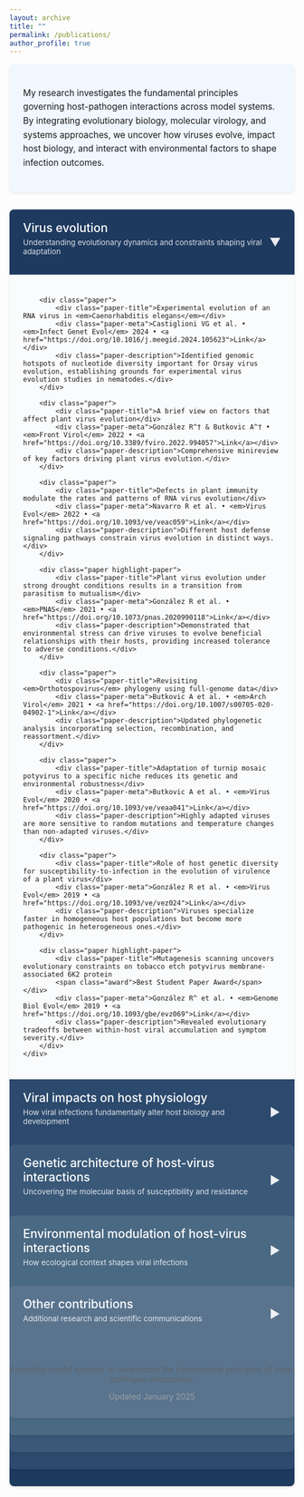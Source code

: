 ```yaml
---
layout: archive
title: ""
permalink: /publications/
author_profile: true
---
```


<style>
.research-area {
    margin-bottom: 30px;
    border-radius: 8px;
    overflow: hidden;
    box-shadow: 0 2px 4px rgba(0,0,0,0.1);
}
.area-header {
    padding: 20px 24px;
    cursor: pointer;
    display: flex;
    justify-content: space-between;
    align-items: center;
    transition: background-color 0.2s;
}
.area-header:hover {
    filter: brightness(0.95);
}
.area-header h2 {
    margin: 0;
    color: white;
    font-weight: 500;
    font-size: 1.5em;
}
.area-subtitle {
    color: rgba(255,255,255,0.85);
    font-style: normal;
    margin-top: 5px;
    font-size: 0.95em;
}
.collapse-icon {
    font-size: 20px;
    color: rgba(255,255,255,0.9);
    transition: transform 0.3s;
}
.collapsed .collapse-icon {
    transform: rotate(-90deg);
}
.area-content {
    padding: 24px;
    max-height: 10000px;
    transition: max-height 0.3s ease-out, padding 0.3s ease-out;
    background-color: #fafbfc;
}
.collapsed .area-content {
    max-height: 0;
    padding: 0 24px;
    overflow: hidden;
}
.paper {
    margin-bottom: 16px;
    padding: 16px;
    border-radius: 6px;
    background-color: white;
    box-shadow: 0 1px 3px rgba(0,0,0,0.05);
    transition: box-shadow 0.2s;
}
.paper:hover {
    box-shadow: 0 2px 6px rgba(0,0,0,0.08);
}
.paper-title {
    font-size: 1.05em;
    font-weight: 600;
    margin-bottom: 6px;
    line-height: 1.4;
    color: #1a1a1a;
}
.paper-meta {
    font-size: 0.85em;
    color: #5f6368;
    margin-bottom: 8px;
}
.paper-meta a {
    color: #2962ff;
    text-decoration: none;
}
.paper-meta a:hover {
    text-decoration: underline;
}
.paper-description {
    font-size: 0.92em;
    line-height: 1.5;
    color: #3c4043;
}
.award {
    display: inline-block;
    background-color: #e8f0fe;
    color: #1967d2;
    padding: 3px 10px;
    border-radius: 12px;
    font-size: 0.75em;
    margin-left: 10px;
    font-weight: 500;
}
.highlight-paper {
    border-left: 3px solid;
    background-color: #f8f9fa;
}

/* Sophisticated blue palette */
.area-evolution { background-color: #1e3a5f; }
.area-evolution .highlight-paper { border-left-color: #1e3a5f; }

.area-physiology { background-color: #2c4a6d; }
.area-physiology .highlight-paper { border-left-color: #2c4a6d; }

.area-genetics { background-color: #3a5978; }
.area-genetics .highlight-paper { border-left-color: #3a5978; }

.area-environment { background-color: #4a6983; }
.area-environment .highlight-paper { border-left-color: #4a6983; }

.area-other { background-color: #5a748e; }
.area-other .highlight-paper { border-left-color: #5a748e; }
</style>

<script>
function toggleSection(sectionId) {
    const section = document.getElementById(sectionId);
    section.classList.toggle('collapsed');
}
</script>

<div style="background-color: #f0f7ff; padding: 24px; border-radius: 8px; margin-bottom: 30px; box-shadow: 0 2px 4px rgba(0,0,0,0.08);">
<p style="font-size: 1.1em; line-height: 1.6;">
My research investigates the fundamental principles governing host-pathogen interactions across model systems. By integrating evolutionary biology, molecular virology, and systems approaches, we uncover how viruses evolve, impact host biology, and interact with environmental factors to shape infection outcomes.
</p>
</div>



<!-- VIRUS EVOLUTION -->
<div id="evolution" class="research-area area-evolution">
    <div class="area-header" onclick="toggleSection('evolution')">
        <div>
            <h2>Virus evolution</h2>
            <p class="area-subtitle">Understanding evolutionary dynamics and constraints shaping viral adaptation</p>
        </div>
        <span class="collapse-icon">▼</span>
    </div>
    <div class="area-content">
        
        <div class="paper">
            <div class="paper-title">Experimental evolution of an RNA virus in <em>Caenorhabditis elegans</em></div>
            <div class="paper-meta">Castiglioni VG et al. • <em>Infect Genet Evol</em> 2024 • <a href="https://doi.org/10.1016/j.meegid.2024.105623">Link</a></div>
            <div class="paper-description">Identified genomic hotspots of nucleotide diversity important for Orsay virus evolution, establishing grounds for experimental virus evolution studies in nematodes.</div>
        </div>

        <div class="paper">
            <div class="paper-title">A brief view on factors that affect plant virus evolution</div>
            <div class="paper-meta">González R^† & Butkovic A^† • <em>Front Virol</em> 2022 • <a href="https://doi.org/10.3389/fviro.2022.994057">Link</a></div>
            <div class="paper-description">Comprehensive minireview of key factors driving plant virus evolution.</div>
        </div>

        <div class="paper">
            <div class="paper-title">Defects in plant immunity modulate the rates and patterns of RNA virus evolution</div>
            <div class="paper-meta">Navarro R et al. • <em>Virus Evol</em> 2022 • <a href="https://doi.org/10.1093/ve/veac059">Link</a></div>
            <div class="paper-description">Different host defense signaling pathways constrain virus evolution in distinct ways.</div>
        </div>

        <div class="paper highlight-paper">
            <div class="paper-title">Plant virus evolution under strong drought conditions results in a transition from parasitism to mutualism</div>
            <div class="paper-meta">González R et al. • <em>PNAS</em> 2021 • <a href="https://doi.org/10.1073/pnas.2020990118">Link</a></div>
            <div class="paper-description">Demonstrated that environmental stress can drive viruses to evolve beneficial relationships with their hosts, providing increased tolerance to adverse conditions.</div>
        </div>

        <div class="paper">
            <div class="paper-title">Revisiting <em>Orthotospovirus</em> phylogeny using full-genome data</div>
            <div class="paper-meta">Butkovic A et al. • <em>Arch Virol</em> 2021 • <a href="https://doi.org/10.1007/s00705-020-04902-1">Link</a></div>
            <div class="paper-description">Updated phylogenetic analysis incorporating selection, recombination, and reassortment.</div>
        </div>

        <div class="paper">
            <div class="paper-title">Adaptation of turnip mosaic potyvirus to a specific niche reduces its genetic and environmental robustness</div>
            <div class="paper-meta">Butkovic A et al. • <em>Virus Evol</em> 2020 • <a href="https://doi.org/10.1093/ve/veaa041">Link</a></div>
            <div class="paper-description">Highly adapted viruses are more sensitive to random mutations and temperature changes than non-adapted viruses.</div>
        </div>

        <div class="paper">
            <div class="paper-title">Role of host genetic diversity for susceptibility-to-infection in the evolution of virulence of a plant virus</div>
            <div class="paper-meta">González R et al. • <em>Virus Evol</em> 2019 • <a href="https://doi.org/10.1093/ve/vez024">Link</a></div>
            <div class="paper-description">Viruses specialize faster in homogeneous host populations but become more pathogenic in heterogeneous ones.</div>
        </div>

        <div class="paper highlight-paper">
            <div class="paper-title">Mutagenesis scanning uncovers evolutionary constraints on tobacco etch potyvirus membrane-associated 6K2 protein
            <span class="award">Best Student Paper Award</span></div>
            <div class="paper-meta">González R^ et al. • <em>Genome Biol Evol</em> 2019 • <a href="https://doi.org/10.1093/gbe/evz069">Link</a></div>
            <div class="paper-description">Revealed evolutionary tradeoffs between within-host viral accumulation and symptom severity.</div>
        </div>
    </div>
</div>

<!-- VIRAL IMPACTS ON HOST PHYSIOLOGY -->
<div id="physiology" class="research-area area-physiology collapsed">
    <div class="area-header" onclick="toggleSection('physiology')">
        <div>
            <h2>Viral impacts on host physiology</h2>
            <p class="area-subtitle">How viral infections fundamentally alter host biology and development</p>
        </div>
        <span class="collapse-icon">▼</span>
    </div>
    <div class="area-content">
        
        <div class="paper">
            <div class="paper-title">Viral infections reduce <em>Drosophila</em> lifespan through accelerated aging</div>
            <div class="paper-meta">González R et al. • <em>bioRxiv</em> 2025 • <a href="https://doi.org/10.1101/2025.03.13.643076">Link</a></div>
            <div class="paper-description">Enteric viral infections trigger irreversible aging processes that persist even after infection clearance, correlating with reduced lifespan.</div>
        </div>

        <div class="paper">
            <div class="paper-title">Persistent viral infections impact key biological traits in <em>Drosophila melanogaster</em></div>
            <div class="paper-meta">Castelló-Sanuán M et al. • <em>bioRxiv</em> 2025 • <a href="https://doi.org/10.1101/2025.03.12.642769">Link</a></div>
            <div class="paper-description">Comprehensive characterization of how persistent viral infections affect insect biology.</div>
        </div>

        <div class="paper">
            <div class="paper-title">Transcriptional and hormonal profiling uncovers plant development-virus interactions</div>
            <div class="paper-meta">Melero I et al. • <em>J Gen Virol</em> 2024 • <a href="https://doi.org/10.1099/jgv.0.002023">Link</a></div>
            <div class="paper-description">Plants downregulate cell wall genes to facilitate viral spread but maintain fertility through salicylic acid-mediated resistance tradeoffs.</div>
        </div>

        <div class="paper">
            <div class="paper-title">Host developmental stages shape the evolution of a plant RNA virus</div>
            <div class="paper-meta">Melero I et al. • <em>Phil Trans R Soc B</em> 2023 • <a href="https://doi.org/10.1098/rtsb.2022.0005">Link</a></div>
            <div class="paper-description">TuMV evolution differs across three developmental stages of <em>Arabidopsis thaliana</em>.</div>
        </div>

        <div class="paper">
            <div class="paper-title">Viral strain-dependent impact of plant developmental stages on interaction networks</div>
            <div class="paper-meta">Melero I et al. • <em>microPubl Biol</em> 2023 • <a href="https://doi.org/10.17912/micropub.biology.000943">Link</a></div>
            <div class="paper-description">Ancestral viral adaptation history influences future evolution under developmental constraints.</div>
        </div>

        <div class="paper">
            <div class="paper-title">From foes to friends: viral infections expand host phenotypic plasticity</div>
            <div class="paper-meta">González R^† et al. • <em>Adv Virus Res</em> 2020 • <a href="https://doi.org/10.1016/bs.aivir.2020.01.003">Link</a></div>
            <div class="paper-description">Review: viruses can enhance host survival under environmental stress by altering phenotypic plasticity.</div>
        </div>
    </div>
</div>

<!-- GENETIC ARCHITECTURE -->
<div id="genetics" class="research-area area-genetics collapsed">
    <div class="area-header" onclick="toggleSection('genetics')">
        <div>
            <h2>Genetic architecture of host-virus interactions</h2>
            <p class="area-subtitle">Uncovering the molecular basis of susceptibility and resistance</p>
        </div>
        <span class="collapse-icon">▼</span>
    </div>
    <div class="area-content">
        
        <div class="paper highlight-paper">
            <div class="paper-title">Genetic basis of <em>Arabidopsis thaliana</em> responses to turnip mosaic virus</div>
            <div class="paper-meta">Butkovic A^ et al. • <em>eLife</em> 2024 • <a href="https://doi.org/10.7554/eLife.89749.1">Link</a></div>
            <div class="paper-description">Identified genetic underpinnings of plant resistance to naïve and adapted viral isolates.</div>
        </div>

        <div class="paper">
            <div class="paper-title"><em>Caenorhabditis elegans</em> immune responses to intracellular pathogens</div>
            <div class="paper-meta">González R† & Félix M-A • <em>Dev Comp Immunol</em> 2024 • <a href="https://doi.org/10.1016/j.dci.2024.105148">Link</a></div>
            <div class="paper-description">Review of nematode responses to microsporidia and viruses.</div>
        </div>

        <div class="paper">
            <div class="paper-title"><em>C. elegans</em> pharynx mutants resist Orsay virus infection</div>
            <div class="paper-meta">González R† & Félix M-A • <em>microPubl Biol</em> 2024 • <a href="https://doi.org/10.17912/micropub.biology.001166">Link</a></div>
            <div class="paper-description">Identified specific mutants conferring viral resistance.</div>
        </div>

        <div class="paper">
            <div class="paper-title">GWAS identifies <em>Arabidopsis</em> genes affecting TuMV infection outcomes</div>
            <div class="paper-meta">Butković A et al. • <em>Virus Evol</em> 2021 • <a href="https://doi.org/10.1093/ve/veab063">Link</a></div>
            <div class="paper-description">Genome-wide study revealing new host genes involved in plant defense and virus replication.</div>
        </div>
    </div>
</div>

<!-- ENVIRONMENTAL MODULATION -->
<div id="environment" class="research-area area-environment collapsed">
    <div class="area-header" onclick="toggleSection('environment')">
        <div>
            <h2>Environmental modulation of host-virus interactions</h2>
            <p class="area-subtitle">How ecological context shapes viral infections</p>
        </div>
        <span class="collapse-icon">▼</span>
    </div>
    <div class="area-content">
        
        <div class="paper">
            <div class="paper-title">Microgravity and low muon radiation affect viral pathogenesis in <em>C. elegans</em></div>
            <div class="paper-meta">Villena-Giménez A et al. • <em>bioRxiv</em> 2024 • <a href="https://doi.org/10.1101/2024.10.03.616447">Link</a></div>
            <div class="paper-description">Space-like conditions impact fecundity and developmental success in infected animals.</div>
        </div>

        <div class="paper highlight-paper">
            <div class="paper-title">Natural monobacterial environments modulate viral infection in <em>C. elegans</em></div>
            <div class="paper-meta">González R† & Félix M-A† • <em>PLoS Pathog</em> 2024 • <a href="https://doi.org/10.1371/journal.ppat.1011947">Link</a></div>
            <div class="paper-description">Natural bacteria reduce viral susceptibility through novel DRH-1-dependent mechanisms without degrading virions or affecting nutrition.</div>
        </div>

        <div class="paper">
            <div class="paper-title">The interplay between the host microbiome and pathogenic viral infections</div>
            <div class="paper-meta">González R† & Elena SF • <em>mBio</em> 2021 • <a href="https://doi.org/10.1128/mBio.02496-21">Link</a></div>
            <div class="paper-description">Integrative review of microbiome impacts on viral infections across pathosystems.</div>
        </div>
    </div>
</div>

<!-- OTHER CONTRIBUTIONS -->
<div id="other" class="research-area area-other collapsed">
    <div class="area-header" onclick="toggleSection('other')">
        <div>
            <h2>Other contributions</h2>
            <p class="area-subtitle">Additional research and scientific communications</p>
        </div>
        <span class="collapse-icon">▼</span>
    </div>
    <div class="area-content">
        
        <div class="paper">
            <div class="paper-title">Institut Pasteur Virology Days meeting report</div>
            <div class="paper-meta">González R^ et al. • <em>J Mol Cell Biol</em> 2025 • <a href="https://doi.org/10.1093/jmcb/mjae052">Link</a></div>
            <div class="paper-description">Report on the Journées Départementales de Virologie at Institut Pasteur.</div>
        </div>

        <div class="paper">
            <div class="paper-title">Natural variation in <em>Arabidopsis</em> rosette area unveils new developmental genes</div>
            <div class="paper-meta">González R^† et al. • <em>Sci Rep</em> 2020 • <a href="https://doi.org/10.1038/s41598-020-74723-4">Link</a></div>
            <div class="paper-description">GWAS identifying new genes involved in plant growth.</div>
        </div>

        <div class="paper">
            <div class="paper-title">The scale-of-choice effect in assortative mating estimates</div>
            <div class="paper-meta">Rolán-Alvarez E† et al. • <em>Evolution</em> 2015 • <a href="https://doi.org/10.1111/evo.12691">Link</a></div>
            <div class="paper-description">Sampling biases affect observations of negative assortative mating frequency.</div>
        </div>
    </div>
</div>

<div style="text-align: center; margin-top: 40px; color: #5f6368;">
<p><em>Exploiting model systems to understand the fundamental principles of host-pathogen interactions</em></p>
</div>
<p style="text-align: center; margin-bottom: 30px; color: #9aa0a6;">Updated January 2025 </p>
